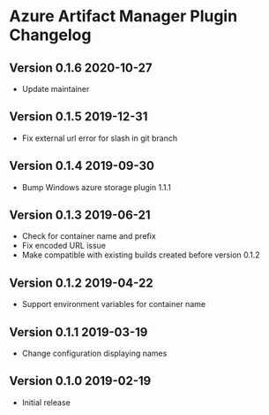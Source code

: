 # Azure Artifact Manager Plugin Changelog

## Version 0.1.6 2020-10-27

* Update maintainer 

## Version 0.1.5 2019-12-31

* Fix external url error for slash in git branch

## Version 0.1.4 2019-09-30

* Bump Windows azure storage plugin 1.1.1

## Version 0.1.3 2019-06-21

* Check for container name and prefix
* Fix encoded URL issue
* Make compatible with existing builds created before version 0.1.2

## Version 0.1.2 2019-04-22

* Support environment variables for container name

## Version 0.1.1 2019-03-19

* Change configuration displaying names

## Version 0.1.0 2019-02-19

* Initial release
